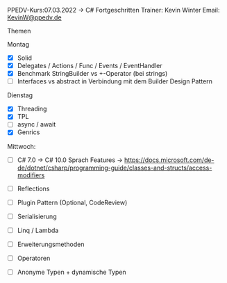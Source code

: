PPEDV-Kurs:07.03.2022 -> C# Fortgeschritten
Trainer: Kevin Winter
Email: KevinW@ppedv.de

Themen

Montag 

- [x] Solid 
- [x] Delegates / Actions / Func / Events / EventHandler
- [x] Benchmark StringBuilder vs +-Operator (bei strings)
- [ ] Interfaces vs abstract in Verbindung mit dem Builder Design Pattern 

Dienstag
- [x] Threading
- [x] TPL
- [ ] async / await
- [x] Genrics

Mittwoch:

- [ ] C# 7.0 -> C# 10.0 Sprach Features
		-> https://docs.microsoft.com/de-de/dotnet/csharp/programming-guide/classes-and-structs/access-modifiers
- [ ] Reflections 
 - [ ] Plugin Pattern (Optional, CodeReview)
- [ ] Serialisierung
- [ ] Linq / Lambda 
- [ ] Erweiterungsmethoden  
- [ ] Operatoren
- [ ] Anonyme Typen + dynamische Typen













